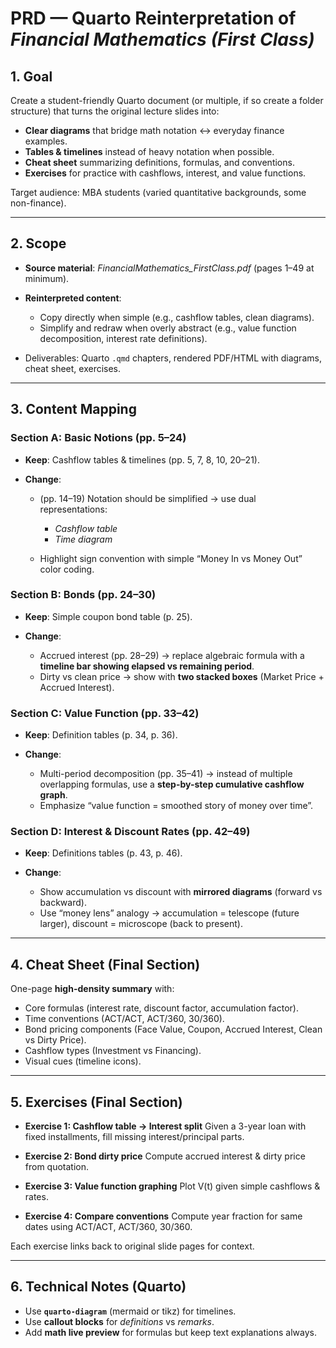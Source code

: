 # PRD — Quarto Reinterpretation of *Financial Mathematics (First Class)*

## 1. Goal

Create a student-friendly Quarto document (or multiple, if so create a folder structure) that turns the original lecture slides into:

* **Clear diagrams** that bridge math notation ↔ everyday finance examples.
* **Tables & timelines** instead of heavy notation when possible.
* **Cheat sheet** summarizing definitions, formulas, and conventions.
* **Exercises** for practice with cashflows, interest, and value functions.

Target audience: MBA students (varied quantitative backgrounds, some non-finance).

---

## 2. Scope

* **Source material**: *FinancialMathematics_FirstClass.pdf* (pages 1–49 at minimum).
* **Reinterpreted content**:

  * Copy directly when simple (e.g., cashflow tables, clean diagrams).
  * Simplify and redraw when overly abstract (e.g., value function decomposition, interest rate definitions).
* Deliverables: Quarto `.qmd` chapters, rendered PDF/HTML with diagrams, cheat sheet, exercises.

---

## 3. Content Mapping

### Section A: Basic Notions (pp. 5–24)

* **Keep**: Cashflow tables & timelines (pp. 5, 7, 8, 10, 20–21).
* **Change**:

  * (pp. 14–19) Notation should be simplified → use dual representations:

    * *Cashflow table*
    * *Time diagram*
  * Highlight sign convention with simple “Money In vs Money Out” color coding.

### Section B: Bonds (pp. 24–30)

* **Keep**: Simple coupon bond table (p. 25).
* **Change**:

  * Accrued interest (pp. 28–29) → replace algebraic formula with a **timeline bar showing elapsed vs remaining period**.
  * Dirty vs clean price → show with **two stacked boxes** (Market Price + Accrued Interest).

### Section C: Value Function (pp. 33–42)

* **Keep**: Definition tables (p. 34, p. 36).
* **Change**:

  * Multi-period decomposition (pp. 35–41) → instead of multiple overlapping formulas, use a **step-by-step cumulative cashflow graph**.
  * Emphasize “value function = smoothed story of money over time”.

### Section D: Interest & Discount Rates (pp. 42–49)

* **Keep**: Definitions tables (p. 43, p. 46).
* **Change**:

  * Show accumulation vs discount with **mirrored diagrams** (forward vs backward).
  * Use “money lens” analogy → accumulation = telescope (future larger), discount = microscope (back to present).

---

## 4. Cheat Sheet (Final Section)

One-page **high-density summary** with:

* Core formulas (interest rate, discount factor, accumulation factor).
* Time conventions (ACT/ACT, ACT/360, 30/360).
* Bond pricing components (Face Value, Coupon, Accrued Interest, Clean vs Dirty Price).
* Cashflow types (Investment vs Financing).
* Visual cues (timeline icons).

---

## 5. Exercises (Final Section)

* **Exercise 1: Cashflow table → Interest split**
  Given a 3-year loan with fixed installments, fill missing interest/principal parts.

* **Exercise 2: Bond dirty price**
  Compute accrued interest & dirty price from quotation.

* **Exercise 3: Value function graphing**
  Plot V(t) given simple cashflows & rates.

* **Exercise 4: Compare conventions**
  Compute year fraction for same dates using ACT/ACT, ACT/360, 30/360.

Each exercise links back to original slide pages for context.

---

## 6. Technical Notes (Quarto)

* Use **`quarto-diagram`** (mermaid or tikz) for timelines.
* Use **callout blocks** for *definitions* vs *remarks*.
* Add **math live preview** for formulas but keep text explanations always.
